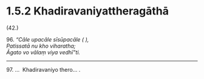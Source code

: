 # 1.5.2 Khadiravaniyattheragāthā

(42.)

96\. _“Cāle upacāle sīsūpacāle ( ),_  
_Patissatā nu kho viharatha;_  
_Āgato vo vālaṃ viya vedhī”ti._  

---

97\. …  Khadiravaniyo thero… .
